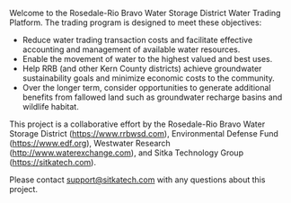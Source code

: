 Welcome to the Rosedale-Rio Bravo Water Storage District Water Trading Platform. The trading program is designed to meet these objectives:
- Reduce water trading transaction costs and facilitate effective accounting and management of available water resources.
- Enable the movement of water to the highest valued and best uses.
- Help RRB (and other Kern County districts) achieve groundwater sustainability goals and minimize economic costs to the community.
- Over the longer term, consider opportunities to generate additional benefits from fallowed land such as groundwater recharge basins and wildlife habitat.

This project is a collaborative effort by the Rosedale-Rio Bravo Water Storage District (https://www.rrbwsd.com), Environmental Defense Fund (https://www.edf.org), Westwater Research (http://www.waterexchange.com), and Sitka Technology Group (https://sitkatech.com). 

Please contact support@sitkatech.com with any questions about this project.
